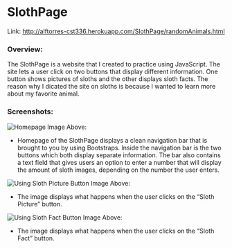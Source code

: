 # SlothPage
Link: <http://alftorres-cst336.herokuapp.com/SlothPage/randomAnimals.html>

### Overview:
The SlothPage is a website that I created to practice using JavaScript. The site lets a user click on two buttons that display different information. One button shows pictures of sloths and the other displays sloth facts. The reason why I dicated the site on sloths is because I wanted to learn more about my favorite animal. 

### Screenshots:

![Homepage](http://i67.tinypic.com/2w32wxe.png)
Image Above:
+ Homepage of the SlothPage displays a clean navigation bar that is brought to you by  using Bootstraps. Inside the navigation bar is the two buttons which both display separate information. The bar also contains a text field that gives users an option to enter a number that will display the amount of sloth images, depending on the number the user enters. 

![Using Sloth Picture Button](http://i65.tinypic.com/29wl4yv.png)
Image Above:
+ The image displays what happens when the user clicks on the “Sloth Picture” button. 

![Using Sloth Fact Button](http://i67.tinypic.com/fk1soz.png)
Image Above:
+ The image displays what happens when the user clicks on the “Sloth Fact” button. 
